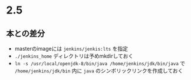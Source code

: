 # 2.5

## 本との差分

- masterのimageには `jenkins/jenkis:lts` を指定
- `./jenkins_home` ディレクトリは予めmkdirしておく
- `ln -s /usr/local/openjdk-8/bin/java /home/jenkins/jdk/bin/java` で `/home/jenkins/jdk/bin` 内に `java` のシンボリックリンクを作成しておく
